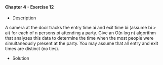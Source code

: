 #### Chapter 4 - Exercise 12
* Description

A camera at the door tracks the entry time ai and exit time bi (assume
bi > ai) for each of n persons pi attending a party. Give an O(n log n) algorithm
that analyzes this data to determine the time when the most people were
simultaneously present at the party. You may assume that all entry and exit
times are distinct (no ties).

* Solution

